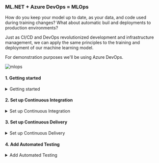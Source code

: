 ### ML.NET + Azure DevOps = MLOps
How do you keep your model up to date, as your data, and code used during training changes?
What about automatic buil and deployments to production environments?

Just as CI/CD and DevOps revolutionized development and infrastructure management, we can apply the same principles to the training and deployment of our machine learning model.

For demonstration purposes we'll be using Azure DevOps.

![mlops](https://github.com/aslotte/mldotnet-real-time-data-streaming-workshop/blob/master/instructions/images/mlops.png)

#### 1. Getting started
<details>
  <summary> Getting started</summary>
  <p>
    
<details>
  <summary> Create an Azure DevOps account</summary>
  <p>
    
You can skip this section if you already have an account.    
1. Navigate to [Azure DevOps](https://dev.azure.com)
2. Click on **Start free** ![devops](https://github.com/aslotte/mldotnet-real-time-data-streaming-workshop/blob/master/instructions/images/azure-devops-1.PNG)
3. Follow the provided instructions to create a free account
  </p>
</details>

<details>
  <summary>Fork repository</summary>
  <p>
   
1. In the top right corner of this repo, click **Fork** </br>
2. Select to **Fork** this repository to your own Github account </br>
  </p>
</details>

</p>
</details>

#### 2. Set up Continuous Integration
<details>
  <summary>Set up Continuous Integration</summary>
  <p>
    
1. Navigate to [Azure DevOps](https://dev.azure.com)
2. Click on **New Project** in the top-right corner
3. Give the new project a name, e.g. `fraud-detection`
4. In the menu to the left, click on **Builds** and then **New pipeline** ![newproject](https://github.com/aslotte/mldotnet-real-time-data-streaming-workshop/blob/master/instructions/images/azure-devops-new-pipeline.PNG)
5. In the list, select **GitHub** ![starter](https://github.com/aslotte/mldotnet-real-time-data-streaming-workshop/blob/master/instructions/images/azure-devops-select-git.PNG)
6. In the list of repositories, select the new repository you just forked
7. You may be asked to enter your Github account for authentication
8. Click on **Approve and Install** to install Azure Pipelines in the forked repository
9. Select **Starter pipeline** ![starter](https://github.com/aslotte/mldotnet-real-time-data-streaming-workshop/blob/master/instructions/images/azure-devops-configure.PNG)
10. Let's make some changes to the default YAML file. </br>

10.1. Change the VM image to
```
pool:
  vmImage: 'windows-latest'
```
10.2. Add a variables section </br>
```
variables:
  buildConfiguration: 'Release'
```
10.3. Replace the current steps with </br>
```
- script: dotnet build src/machine-learning/FraudPredictionTrainer/FraudPredictionTrainer.csproj --configuration $(buildConfiguration)
  displayName: 'Build Trainer Console App (dotnet build) $(buildConfiguration)'

- script: dotnet run --project src/machine-learning/FraudPredictionTrainer/FraudPredictionTrainer.csproj --configuration $(buildConfiguration)
  displayName: 'Train ML model (dotnet run)'
```
The steps above builds and runs the console application used to train our model in a windows image.

Your YAML file should now look like ![pipeline](https://github.com/aslotte/mldotnet-real-time-data-streaming-workshop/blob/master/instructions/images/azure-devops-default-pipeline.PNG)

11. In the top-right corner, click **Save and Run** </br>

If you have a look at the completed build, you'll see that it failed. This is because the console application cannot find the `data.csv` file used for training, as it is not a part of the repository. For smaller data sources, it may make sense to include them in the repository. For any file larger than 100 Mb, we can instead store it in an Azure fileshare, and mount the share as a separate step in the build. Let's have a look at how this can be done.

##### 2.1. Create an Azure Fileshare 
1. Navigate to the [Azure portal](https://portal.azure.com)
2. Navigate to a previously created storage account ([in part 2](https://github.com/aslotte/mldotnet-real-time-data-streaming-workshop/blob/master/instructions/part2-streaming.md))
3. In the storage account, select **File shares** ![files](https://github.com/aslotte/mldotnet-real-time-data-streaming-workshop/blob/master/instructions/images/azure-storage-fileshare.png)
4. In the top-middle, click on **+ File share**
5. Give the file share a name, e.g. `data`
6. Click **Create**

_As the current data source is 500+ Mb large, we'll only use a small portion of the total amount of data for demonstrational purposes. This will speed up the build process._

7. Upload the following [file](https://aslottepublic.blob.core.windows.net/small/data.csv) to your newly created file share 

##### 2.2. Mount the Azure Fileshare as part of a build step
1. Navigate back to [Azure DevOps](https://dev.azure.com)
2. If you're not already in your YAML file, click the **Edit** button in the top-right corner to edit your build pipeline

In your YAML file, add the snippet below as a first step (**replace the placeholder with the name of your storage account**)
```
- script: 'net use X: \\nameofyourstorageaccount.file.core.windows.net\data /u:nameofyourstorageaccount $(filestorage.key)'
  displayName: 'Map disk drive to Azure Files share folder'
```
3. Replace the variables section with:
```
variables:
- group: fraud-detection
- name: buildConfiguration
  value: 'Release'
```
4. Click **Save**

Your YAML file should now like like:
![pipeline](https://github.com/aslotte/mldotnet-real-time-data-streaming-workshop/blob/master/instructions/images/azure-devops-pipeline-with-mount.PNG)

The final piece that is missing, is a variable holding the access key to your fileshare. 

5. In Azure DevOps, navigate to variable groups, by clicking on the **Library** menu item to the left
6. Click on **+ Variable group** ![variablegroup](https://github.com/aslotte/mldotnet-real-time-data-streaming-workshop/blob/master/instructions/images/azure-devops-variable-group.PNG)
7. Name the variable group **fraud-detection**
8. Add a new variable called **filestorage.key**
9. Set the value of the variable to the access key of your storage account ![variablegroup](https://github.com/aslotte/mldotnet-real-time-data-streaming-workshop/blob/master/instructions/images/azure-devops-finished-variable-group.PNG)
10. Make sure to check the lock symbol to the right, so that the variable becomes a secret variable
11. Click **Save**

To queue a new build, click on the **Queue** button in the top-right corner. The build should now complete succesfully in about 2 min.

</p>
</details>

#### 3. Set up Continuous Delivery
<details>
  <summary>Set up Continuous Delivery</summary>
  <p>
    We now have a continuous integration pipeline set up, in which a new model is trained each time any check-in to the repository is made. We can take this one step further and deploy the MLModel.zip to our Azure storage account on completion of the build.
    
   1. In Azure DevOps, click on **Project Settings** in the bottom-left corner
   2. In the menu that appears, click on **Service Connections** (under pipelines) ![service](https://github.com/aslotte/mldotnet-real-time-data-streaming-workshop/blob/master/instructions/images/azure-devops-service-connection.PNG)
   3. Click on **+ New Service Connection** and select **Azure Resource Manager** in the list
   4. In the modal that appears, give the connection the name of **Azure** and select your subscription
   5. Click **OK** to close the modal
   6. In Azure DevOps, navigate back to your build's YAML file
   7. Copy/paste the following as the last step. Replace the placeholder with the name of your storage account
   
   ```
   - task: AzureFileCopy@3
  inputs:
    SourcePath: 'MLModel.zip'
    azureSubscription: 'Azure'
    Destination: 'AzureBlob'
    storage: '{name-of-your-storage-account}'
    ContainerName: 'model'
   ```
   
   8. Click **Save**
   
   Your YAML file should now look like: ![service](https://github.com/aslotte/mldotnet-real-time-data-streaming-workshop/blob/master/instructions/images/azure-devops-after-deploy.PNG)
   
Great job! You've now successfully set up a CI/CD pipeline for your model. This pipeline can be further extended with triggers for changes in data, or additional unit and integration tests to ensure the model performance as expected.
  </p>
</details>

#### 4. Add Automated Testing
<details>
  <summary>Add Automated Testing</summary>
  <p>
   
  In the same way as we can add unit tests to test our regular code base, we can add unit tests to test the performance of our model.
  Let's have a look at how we can do just that.
  
  1. Open VS Code
  2. In VS Code, select Terminal -> New Terminal to open a new terminal window<img src="https://github.com/aslotte/mldotnet-real-time-data-streaming-workshop/blob/master/instructions/images/vscode-open-terminal.png"></li>
  3. Navigate to `{location of forked repo}\mldotnet-real-time-data-streaming-workshop\src\machine-learning`
  4. In the terminal, execute the following command to create a new test project `dotnet new nunit -o FraudPrediction.Tests`
  5. In the terminal, execute the following command to navigate to the location of the new test project `cd FraudPrediction.Tests`
  6. In the terminal, execute the following command to open the folder in VS Code `code . -r`
  7. Open a new terminal and execute the following command to add the required NuGet packages 
  ```
  dotnet add package Microsoft.ML
  ```
  8. Open the project file called `FraudPrediction.Tests.csproj`
  9. Within `ItemGroup` add a project reference to `FraudPredictionTrainer.csproj`
  ```
      <ProjectReference Include="..\FraudPredictionTrainer\FraudPredictionTrainer.csproj" />
  ```
  10. Delete the default `UnitTest1.cs` class
  11. Add a new class called `FraudPredictionTests.cs`
  12. Copy the following to the new class
  ```
using NUnit.Framework;
using FraudPredictionTrainer;
using Microsoft.ML;

namespace FraudPrediction.Tests

{
    [TestFixture]
    public class FraudDetectionTests 
    {
        private PredictionEngine<Transaction, FraudPrediction> predictionEngine;

        [SetUp]
        public void SetUp()
        {
            var mlContext = new MLContext();
            var model = mlContext.Model.Load("..\\..\\..\\..\\FraudPredictionTrainer\\MLModel.zip", out _);
            predictionEngine = mlContext.Model.CreatePredictionEngine<Transaction, FraudPrediction>(model);
        }

        [Test]
        public void Predict_GivenNonFraudulentTransaction_ShouldReturnFalse()
        {
            //Arrange
            var transaction = new Transaction 
            {
                    Amount = 1500f,
                    OldbalanceDest = 100,
                    NewbalanceDest = 300,
                    NameDest = "C123",
                    NameOrig = "B123"
            };

            //Act
            var result = this.predictionEngine.Predict(transaction);

            //Assert
            Assert.IsFalse(result.IsFraud);
        }

    }
}
  ```
13. Add a new class called `FraudPrediction.cs`
14. Copy the following to the new class
```
using Microsoft.ML.Data;

namespace FraudPrediction.Tests 
{
    public class FraudPrediction
    {
        [ColumnName("PredictedLabel")]
        public bool IsFraud { get; set; }

        [ColumnName("Score")]
        public float Score { get; set; }
    }
}
```
15. In the terminal, execute the following command to build the solution `dotnet build`
16. To run the test, execute the following command in the terminal window `dotnet test`
17. Commit and push the changes to your repository

Congratulations! You've just created your first unit test to test your machine learning model.
Let's see if we can integrate this test in our CI/CD pipeline.

1. Navigate to [Azure DevOps](https://dev.azure.com)
2. Open the build's YAML file
3. Copy/paste the following as the second-to-last step (before the copy to blob storage step)
```
- task: DotNetCoreCLI@2
  displayName: 'Run Unit Tests using trained ML model'
  inputs:
    command: test
    projects: 'src/machine-learning/FraudPrediction.Tests/FraudPrediction.Tests.csproj'
    arguments: '--configuration $(buildConfiguration)'
```
4. Click **Save** and queue up a new build to see test run as part of the build

Your YAML file should now look like:
![finalyaml](https://github.com/aslotte/mldotnet-real-time-data-streaming-workshop/blob/master/instructions/images/azure-devops-final-yaml.PNG)
  </p>
</detail>
